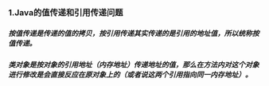 ### 1.Java的值传递和引用传递问题
##### 按值传递是传递的值的拷贝，按引用传递其实传递的是引用的地址值，所以统称按值传递。
##### 类对象是按对象的引用地址（内存地址）传递地址的值，那么在方法内对这个对象进行修改是会直接反应在原对象上的（或者说这两个引用指向同一内存地址）。